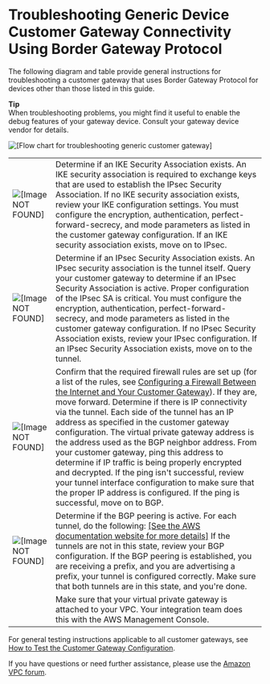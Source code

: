# Troubleshooting Generic Device Customer Gateway Connectivity Using Border Gateway Protocol<a name="Generic_Troubleshooting"></a>

The following diagram and table provide general instructions for troubleshooting a customer gateway that uses Border Gateway Protocol for devices other than those listed in this guide\.

**Tip**  
When troubleshooting problems, you might find it useful to enable the debug features of your gateway device\. Consult your gateway device vendor for details\.

![\[Flow chart for troubleshooting generic customer gateway\]](http://docs.aws.amazon.com/vpc/latest/adminguide/images/troubleshooting-cgw-flow-diagram.png)


|  |  | 
| --- |--- |
|  ![\[Image NOT FOUND\]](http://docs.aws.amazon.com/vpc/latest/adminguide/images/IKE.png)  |  Determine if an IKE Security Association exists\. An IKE security association is required to exchange keys that are used to establish the IPsec Security Association\.  If no IKE security association exists, review your IKE configuration settings\. You must configure the encryption, authentication, perfect\-forward\-secrecy, and mode parameters as listed in the customer gateway configuration\. If an IKE security association exists, move on to IPsec\.  | 
|  ![\[Image NOT FOUND\]](http://docs.aws.amazon.com/vpc/latest/adminguide/images/IPsec.png)  |   Determine if an IPsec Security Association exists\. An IPsec security association is the tunnel itself\. Query your customer gateway to determine if an IPsec Security Association is active\. Proper configuration of the IPsec SA is critical\. You must configure the encryption, authentication, perfect\-forward\-secrecy, and mode parameters as listed in the customer gateway configuration\. If no IPsec Security Association exists, review your IPsec configuration\. If an IPsec Security Association exists, move on to the tunnel\.   | 
|  ![\[Image NOT FOUND\]](http://docs.aws.amazon.com/vpc/latest/adminguide/images/Tunnel.png)  |  Confirm that the required firewall rules are set up \(for a list of the rules, see [Configuring a Firewall Between the Internet and Your Customer Gateway](Introduction.md#FirewallRules)\)\. If they are, move forward\. Determine if there is IP connectivity via the tunnel\. Each side of the tunnel has an IP address as specified in the customer gateway configuration\. The virtual private gateway address is the address used as the BGP neighbor address\. From your customer gateway, ping this address to determine if IP traffic is being properly encrypted and decrypted\. If the ping isn't successful, review your tunnel interface configuration to make sure that the proper IP address is configured\. If the ping is successful, move on to BGP\.  | 
|  ![\[Image NOT FOUND\]](http://docs.aws.amazon.com/vpc/latest/adminguide/images/BGP.png)  |  Determine if the BGP peering is active\. For each tunnel, do the following: [\[See the AWS documentation website for more details\]](http://docs.aws.amazon.com/vpc/latest/adminguide/Generic_Troubleshooting.html) If the tunnels are not in this state, review your BGP configuration\. If the BGP peering is established, you are receiving a prefix, and you are advertising a prefix, your tunnel is configured correctly\. Make sure that both tunnels are in this state, and you're done\.  | 
|     |  Make sure that your virtual private gateway is attached to your VPC\. Your integration team does this with the AWS Management Console\.  | 

For general testing instructions applicable to all customer gateways, see [How to Test the Customer Gateway Configuration](GenericConfig.md#TestingConfig5)\.

If you have questions or need further assistance, please use the [Amazon VPC forum](https://forums.aws.amazon.com/forum.jspa?forumID=58)\. 